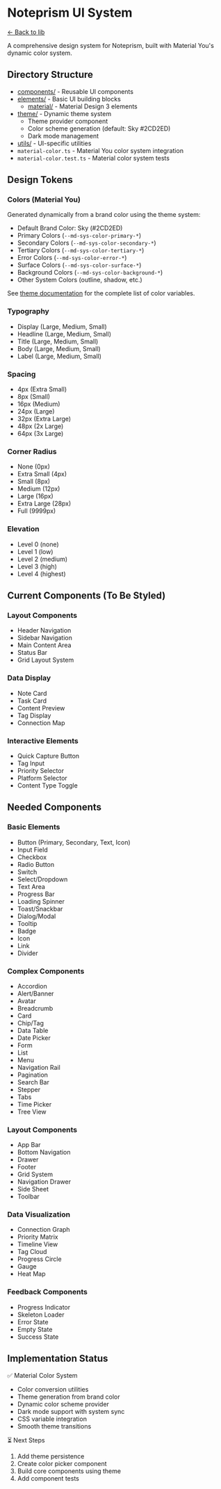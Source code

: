 # Noteprism UI System

[← Back to lib](../README.md)

A comprehensive design system for Noteprism, built with Material You's dynamic color system.

## Directory Structure
- [components/](components/README.md) - Reusable UI components
- [elements/](elements/README.md) - Basic UI building blocks
  - [material/](elements/material/README.md) - Material Design 3 elements
- [theme/](theme/README.md) - Dynamic theme system
  - Theme provider component
  - Color scheme generation (default: Sky #2CD2ED)
  - Dark mode management
- [utils/](utils/README.md) - UI-specific utilities
- `material-color.ts` - Material You color system integration
- `material-color.test.ts` - Material color system tests

## Design Tokens

### Colors (Material You)
Generated dynamically from a brand color using the theme system:
- Default Brand Color: Sky (#2CD2ED)
- Primary Colors (`--md-sys-color-primary-*`)
- Secondary Colors (`--md-sys-color-secondary-*`)
- Tertiary Colors (`--md-sys-color-tertiary-*`)
- Error Colors (`--md-sys-color-error-*`)
- Surface Colors (`--md-sys-color-surface-*`)
- Background Colors (`--md-sys-color-background-*`)
- Other System Colors (outline, shadow, etc.)

See [theme documentation](theme/README.md) for the complete list of color variables.

### Typography
- Display (Large, Medium, Small)
- Headline (Large, Medium, Small)
- Title (Large, Medium, Small)
- Body (Large, Medium, Small)
- Label (Large, Medium, Small)

### Spacing
- 4px (Extra Small)
- 8px (Small)
- 16px (Medium)
- 24px (Large)
- 32px (Extra Large)
- 48px (2x Large)
- 64px (3x Large)

### Corner Radius
- None (0px)
- Extra Small (4px)
- Small (8px)
- Medium (12px)
- Large (16px)
- Extra Large (28px)
- Full (9999px)

### Elevation
- Level 0 (none)
- Level 1 (low)
- Level 2 (medium)
- Level 3 (high)
- Level 4 (highest)

## Current Components (To Be Styled)

### Layout Components
- Header Navigation
- Sidebar Navigation
- Main Content Area
- Status Bar
- Grid Layout System

### Data Display
- Note Card
- Task Card
- Content Preview
- Tag Display
- Connection Map

### Interactive Elements
- Quick Capture Button
- Tag Input
- Priority Selector
- Platform Selector
- Content Type Toggle

## Needed Components

### Basic Elements
- Button (Primary, Secondary, Text, Icon)
- Input Field
- Checkbox
- Radio Button
- Switch
- Select/Dropdown
- Text Area
- Progress Bar
- Loading Spinner
- Toast/Snackbar
- Dialog/Modal
- Tooltip
- Badge
- Icon
- Link
- Divider

### Complex Components
- Accordion
- Alert/Banner
- Avatar
- Breadcrumb
- Card
- Chip/Tag
- Data Table
- Date Picker
- Form
- List
- Menu
- Navigation Rail
- Pagination
- Search Bar
- Stepper
- Tabs
- Time Picker
- Tree View

### Layout Components
- App Bar
- Bottom Navigation
- Drawer
- Footer
- Grid System
- Navigation Drawer
- Side Sheet
- Toolbar

### Data Visualization
- Connection Graph
- Priority Matrix
- Timeline View
- Tag Cloud
- Progress Circle
- Gauge
- Heat Map

### Feedback Components
- Progress Indicator
- Skeleton Loader
- Error State
- Empty State
- Success State

## Implementation Status

✅ Material Color System
- Color conversion utilities
- Theme generation from brand color
- Dynamic color scheme provider
- Dark mode support with system sync
- CSS variable integration
- Smooth theme transitions

⏳ Next Steps
1. Add theme persistence
2. Create color picker component
3. Build core components using theme
4. Add component tests 